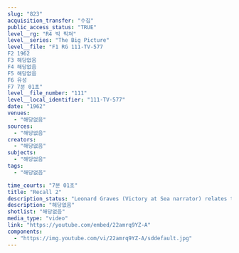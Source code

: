 ```yaml
---
slug: "823"
acquisition_transfer: "수집"
public_access_status: "TRUE"
level__rg: "R4 빅 픽쳐"
level__series: "The Big Picture"
level__file: "F1 RG 111-TV-577
F2 1962
F3 해당없음
F4 해당없음
F5 해당없음
F6 유성
F7 7분 01초"
level__file_number: "111"
level__local_identifier: "111-TV-577"
date: "1962"
venues: 
  - "해당없음"
sources: 
  - "해당없음"
creators: 
  - "해당없음"
subjects: 
  - "해당없음"
tags: 
  - "해당없음"

time_courts: "7분 01초"
title: "Recall 2"
description_status: "Leonard Graves (Victory at Sea narrator) relates the return to active service of two famous divisions: the 1st Armored and the 5th Infantry."
description: "해당없음"
shotlist: "해당없음"
media_type: "video"
link: "https://youtube.com/embed/22amrq9YZ-A"
components: 
  - "https://img.youtube.com/vi/22amrq9YZ-A/sddefault.jpg"
---
```


